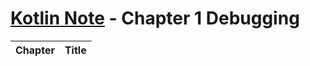 # [Kotlin Note](../../README.md) - Chapter 1 Debugging
| Chapter | Title |
| :-: | :- |

<br />

## 

<br />
